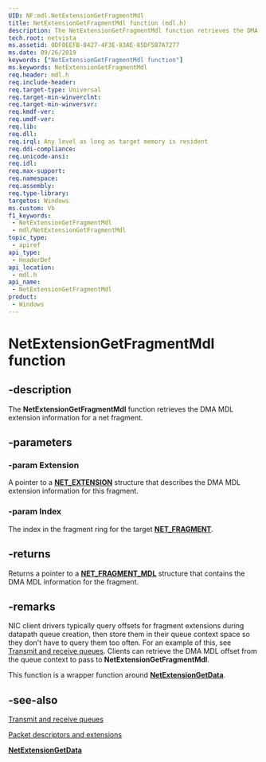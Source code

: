 ```yaml
---
UID: NF:mdl.NetExtensionGetFragmentMdl
title: NetExtensionGetFragmentMdl function (mdl.h)
description: The NetExtensionGetFragmentMdl function retrieves the DMA MDL extension information for a net fragment.
tech.root: netvista
ms.assetid: 0DF0EEFB-B427-4F3E-83AE-85DF5B7A7277
ms.date: 09/26/2019
keywords: ["NetExtensionGetFragmentMdl function"]
ms.keywords: NetExtensionGetFragmentMdl
req.header: mdl.h
req.include-header: 
req.target-type: Universal
req.target-min-winverclnt: 
req.target-min-winversvr: 
req.kmdf-ver: 
req.umdf-ver: 
req.lib: 
req.dll: 
req.irql: Any level as long as target memory is resident
req.ddi-compliance: 
req.unicode-ansi: 
req.idl: 
req.max-support: 
req.namespace: 
req.assembly: 
req.type-library: 
targetos: Windows
ms.custom: Vb
f1_keywords:
 - NetExtensionGetFragmentMdl
 - mdl/NetExtensionGetFragmentMdl
topic_type:
 - apiref
api_type:
 - HeaderDef
api_location:
 - mdl.h
api_name:
 - NetExtensionGetFragmentMdl
product:
 - Windows
---
```


# NetExtensionGetFragmentMdl function


## -description

The **NetExtensionGetFragmentMdl** function retrieves the DMA MDL extension information for a net fragment.

## -parameters

### -param Extension

A pointer to a [**NET_EXTENSION**](../extension/ns-extension-_net_extension.md) structure that describes the DMA MDL extension information for this fragment.

### -param Index

The index in the fragment ring for the target [**NET_FRAGMENT**](../fragment/ns-fragment-_net_fragment.md).

## -returns

Returns a pointer to a [**NET_FRAGMENT_MDL**](../mdltypes/ns-mdltypes-_net_fragment_mdl.md) structure that contains the DMA MDL information for the fragment.

## -remarks

NIC client drivers typically query offsets for fragment extensions during datapath queue creation, then store them in their queue context space so they don't have to query them too often. For an example of this, see [Transmit and receive queues](/windows-hardware/drivers/netcx/transmit-and-receive-queues). Clients can retrieve the DMA MDL offset from the queue context to pass to **NetExtensionGetFragmentMdl**.

This function is a wrapper function around [**NetExtensionGetData**](../extension/nf-extension-netextensiongetdata.md).

## -see-also

[Transmit and receive queues](/windows-hardware/drivers/netcx/transmit-and-receive-queues)

[Packet descriptors and extensions](/windows-hardware/drivers/netcx/packet-descriptors-and-extensions)

[**NetExtensionGetData**](../extension/nf-extension-netextensiongetdata.md)